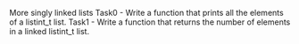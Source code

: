 More singly linked lists
Task0 - Write a function that prints all the elements of a listint_t list.
Task1 - Write a function that returns the number of elements in a linked listint_t list.
